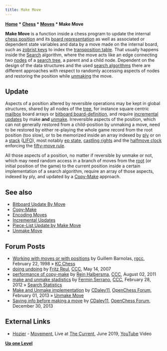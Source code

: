 ```yaml
---
title: Make Move
---
```

**[Home](Home "Home") \* [Chess](Chess "Chess") \* [Moves](Moves "Moves") \* Make Move**


**Make Move** is a function inside a chess program to update the internal [chess position](Chess_Position "Chess Position") and its [board representation](Board_Representation "Board Representation") as well as associated or dependent state variables and data by a move made on the internal board, such as [zobrist keys](Zobrist_Hashing "Zobrist Hashing") to index the [transposition table](Transposition_Table "Transposition Table"). That usually happens inside the [Search](Search "Search") algorithm, where the move acts like an edge connecting two [nodes](Node "Node") of a [search tree](Search_Tree "Search Tree"), a parent and a child node. Dependent on the design of the data structures and the used [search algorithms](Search "Search") there are different approaches with respect to randomly accessing aspects of nodes and restoring the position while [unmaking](Unmake_Move "Unmake Move") the move.



## Update


Aspects of a position altered by reversible operations may be kept in global structures, shared by all nodes of the [tree](Search_Tree "Search Tree"), for instance square centric [mailbox](Mailbox "Mailbox") board arrays or [bitboard board-definition](Bitboard_Board-Definition "Bitboard Board-Definition"), and require [incremental updates](Incremental_Updates "Incremental Updates") by make **and** [unmake](Unmake_Move "Unmake Move"). Irreversible aspects of the position, which can not generally restored from a child-position by unmaking a move, need to be restored by either re-playing the whole game record from the root position (too slow), or to be memorized inside an array indexed by [ply](Ply "Ply") or on a [stack](Stack "Stack") ([LIFO](https://en.wikipedia.org/wiki/LIFO_%28computing%29)), most notably [ep state](En_passant "En passant"), [castling rights](Castling_Rights "Castling Rights") and the [halfmove clock](Halfmove_Clock "Halfmove Clock") enforcing the [fifty-move rule](Fifty-move_Rule "Fifty-move Rule").


All those aspects of a position, no matter if reversible by unmake or not, which may need random access in a branch of moves from the [root](Root "Root") (or initial position of the game) to the current position inside a certain implementation of a search algorithm, require an array of those aspects, indexed by ply, and updated by a [Copy-Make](Copy-Make "Copy-Make") approach.



## See also


* [Bitboard Update By Move](General_Setwise_Operations#UpdateByMove "General Setwise Operations")
* [Copy-Make](Copy-Make "Copy-Make")
* [Encoding Moves](Encoding_Moves "Encoding Moves")
* [Incremental Updates](Incremental_Updates "Incremental Updates")
* [Piece-List Update by Make Move](Piece-Lists#Make "Piece-Lists")
* [Unmake Move](Unmake_Move "Unmake Move")


## Forum Posts


* [Working with moves or with positions](https://groups.google.com/d/msg/rec.games.chess.computer/EQxCixpytBg/e1R0a7u1WMsJ) by Guillem Barnolas, [rgcc](Computer_Chess_Forums "Computer Chess Forums"), February 22, 1998 » [KC Chess](KC_Chess "KC Chess")
* [doing undoing](http://www.talkchess.com/forum/viewtopic.php?t=13764) by [Fritz Reul](Fritz_Reul "Fritz Reul"), [CCC](CCC "CCC"), May 14, 2007
* [performance of copy-make](http://www.talkchess.com/forum/viewtopic.php?t=39938) by [Rein Halbersma](Rein_Halbersma "Rein Halbersma"), [CCC](CCC "CCC"), August 02, 2011
* [make and unmake stadistics](http://www.talkchess.com/forum3/viewtopic.php?f=7&t=42665) by [Fermin Serrano](Fermin_Serrano "Fermin Serrano"), [CCC](CCC "CCC"), February 28, 2012 » [Search Statistics](Search_Statistics "Search Statistics")
* [Make and Unmake implementation](http://www.open-chess.org/viewtopic.php?f=5&t=2250) by [CDaley11](Christian_Daley "Christian Daley"), [OpenChess Forum](Computer_Chess_Forums "Computer Chess Forums"), February 01, 2013 » [Unmake Move](Unmake_Move "Unmake Move")
* [Saving info before making a move](http://www.open-chess.org/viewtopic.php?f=5&t=2554) by [CDaley11](Christian_Daley "Christian Daley"), [OpenChess Forum](Computer_Chess_Forums "Computer Chess Forums"), December 30, 2013


## External Links


* [Hozier](Category:Hozier "Category:Hozier") - [Movement](https://en.wikipedia.org/wiki/Wasteland,_Baby!), Live at [The Current](https://en.wikipedia.org/wiki/KCMP), June 2019, [YouTube](https://en.wikipedia.org/wiki/YouTube) Video


 
**[Up one Level](Moves "Moves")**







 
